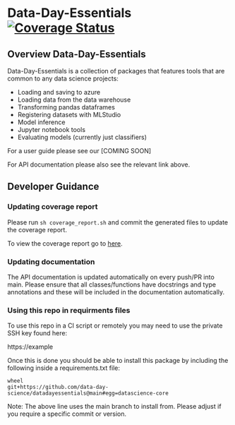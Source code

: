 # Data-Day-Essentials [![Coverage Status](./.reports/coverage/coverage-badge.svg)](./.reports/coverage/index.html)



## Overview Data-Day-Essentials
Data-Day-Essentials is a collection of packages that features tools that are common to any data science projects:
- Loading and saving to azure
- Loading data from the data warehouse
- Transforming pandas dataframes
- Registering datasets with MLStudio
- Model inference
- Jupyter notebook tools
- Evaluating models (currently just classifiers)

For a user guide please see our [COMING SOON]

For API documentation please also see the relevant link above.

## Developer Guidance
### Updating coverage report

Please run `sh coverage_report.sh` and commit the generated files to update the coverage report.

To view the coverage report go to [here](./.reports/coverage/index.html).

### Updating documentation

The API documentation is updated automatically on every push/PR into main. Please ensure that all classes/functions have docstrings and type annotations and these will be included in the documentation automatically. 

### Using this repo in requirments files

To use this repo in a CI script or remotely you may need to use the private SSH key found here:

https://example

Once this is done you should be able to install this package by including the following inside a requirements.txt file:

```
wheel
git+https://github.com/data-day-science/datadayessentials@main#egg=datascience-core
```

Note: The above line uses the main branch to install from. Please adjust if you require a specific commit or version.

